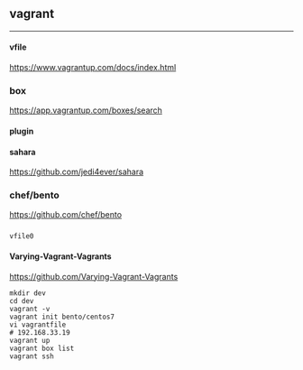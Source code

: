 ## vagrant

---

#### vfile
https://www.vagrantup.com/docs/index.html

### box
https://app.vagrantup.com/boxes/search

#### plugin
#### sahara
https://github.com/jedi4ever/sahara

### chef/bento
https://github.com/chef/bento

####
####

###
###

```
vfile0

```

#### Varying-Vagrant-Vagrants
https://github.com/Varying-Vagrant-Vagrants


```
mkdir dev
cd dev
vagrant -v
vagrant init bento/centos7
vi vagrantfile
# 192.168.33.19
vagrant up
vagrant box list
vagrant ssh


```

```
```
